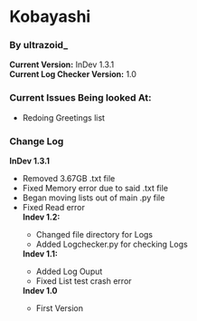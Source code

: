 <h1>Kobayashi</h1>
<h3>By ultrazoid_</h3>
<b>Current Version:</b> InDev 1.3.1<br>
<b>Current Log Checker Version:</b> 1.0<br>
<h3>Current Issues Being looked At:</h3>
<ul>
<li>Redoing Greetings list</li>
</ul>
<h3>Change Log</h3>
<b>InDev 1.3.1</b><br>
<ul>
<li>Removed 3.67GB .txt file</li>
<li>Fixed Memory error due to said .txt file</li>
<li>Began moving lists out of main .py file</li>
<li>Fixed Read error</li>
<b>Indev 1.2:</b><br>
<ul>
<li>Changed file directory for Logs</li>
<li>Added Logchecker.py for checking Logs</li>
</ul>
<b>Indev 1.1:</b><br>
<ul>
<li>Added Log Ouput</li>
<li>Fixed List test crash error</li>
</ul>
<b>Indev 1.0</b><br>
<ul>
<li>First Version</li>
</ul>